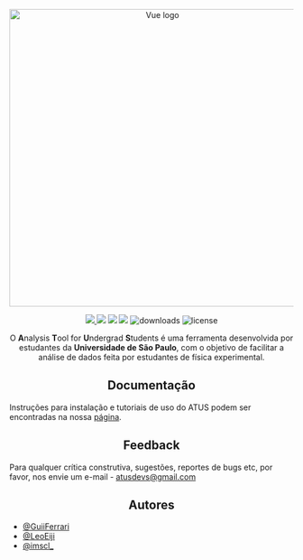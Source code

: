 <p align="center"><a href="atus.xyz target="_blank" rel="noopener noreferrer"><img width="527" src="https://user-images.githubusercontent.com/48266854/150651933-85cb7a8a-894b-4990-8dc0-dfe3fccefd2a.png" alt="Vue logo"></a></p>

<p align="center">
    <a href="https://doi.org/10.5281/zenodo.4723864" alt="Zenodo">
        <img src="https://zenodo.org/badge/DOI/10.5281/zenodo.4723864.svg" />
    </a>
    <img src="https://img.shields.io/github/repo-size/HighEloDevs/Analysis-Tool-for-Undergrad-Students" />
    <img src="https://img.shields.io/github/v/release/HighEloDevs/Analysis-Tool-for-Undergrad-Students" />
    <img src="https://img.shields.io/codacy/grade/f47977a1c98547699611f8b4a40614a4" />
    <img src="https://img.shields.io/github/downloads/HighEloDevs/Analysis-Tool-for-Undergrad-Students/total" alt="downloads">
    <img src="https://img.shields.io/apm/l/atomic-design-ui.svg?" alt="license">
</p>

<p align="center">
  O <strong>A</strong>nalysis <strong>T</strong>ool for <strong>U</strong>ndergrad <strong>S</strong>tudents é uma ferramenta desenvolvida por estudantes da <strong>Universidade de São Paulo</strong>, com o objetivo de facilitar a análise de dados feita por estudantes de física experimental.
</p>

<h2 align="center">Documentação</h2>

Instruções para instalação e tutoriais de uso do ATUS podem ser encontradas na nossa [página](https://highelodevs.github.io/Analysis-Tool-for-Undergrad-Students/).
    
<h2 align="center">Feedback</h2>
    
Para qualquer crítica construtiva, sugestões, reportes de bugs etc, por favor, nos envie um e-mail - atusdevs@gmail.com

<h2 align="center">Autores</h2>

- [@GuiiFerrari](https://github.com/GuiiFerrari)
- [@LeoEiji](https://github.com/leoeiji)
- [@imscl_](https://www.instagram.com/imscl_/)
